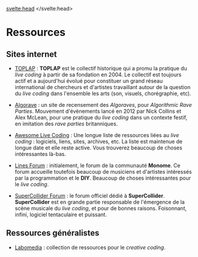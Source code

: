 <svelte:head>
    <title>Ressources</title> 
</svelte:head>
<script>
  import Info from "$lib/components/Info.svelte";
</script>

# Ressources

<Info info="Cette page est une liste de ressources généralistes sur le <i>live
coding</i>. Au vu de l'objectif poursuivi par ce site, il est préférable de 
mentionner les sources francophones en premier puis d'inclure des liens 
généralistes." markdown=false />

## Sites internet

- [TOPLAP](https://toplap.org) : **TOPLAP** est le collectif historique qui a
  promu la pratique du _live coding_ à partir de sa fondation en 2004. Le
  collectif est toujours actif et a aujourd'hui évolué pour constituer un grand
  réseau international de chercheurs et d'artistes travaillant autour de la
  question du _live coding_ dans l'ensemble les arts (son, visuels, chorégraphie,
  etc).
- [Algorave](https://algorave.com) : un site de recensement des _Algoraves_,
  pour _Algorithmic Rave Parties_. Mouvement d'évènements lancé en 2012 par Nick
  Collins et Alex McLean, pour une pratique du _live coding_ dans un contexte
  festif, en imitation des _rave parties_ britanniques.

- [Awesome Live Coding](https://github.com/toplap/awesome-livecoding) : Une
  longue liste de ressources liées au _live coding_ : logiciels, liens, sites,
  archives, etc. La liste est maintenue de longue date et elle reste active. Vous trouverez
  beaucoup de choses intéressantes là-bas.

- [Lines Forum](https://llllllll.co/) : initialement, le forum de la communauté
  **Monome**. Ce forum accueille toutefois beaucoup de musiciens et d'artistes
  intéressés par la programmation et le **DIY**. Beaucoup de choses intéressantes
  pour le _live coding_.

- [SuperCollider Forum](https://scsynth.org/) : le forum officiel dédié à
  **SuperCollider**. **SuperCollider** est en grande partie responsable de
  l'émergence de la scène musicale du _live coding_, et pour de bonnes raisons.
  Foisonnant, infini, logiciel tentaculaire et puissant.

## Ressources généralistes

- [Labomedia](https://ressources.labomedia.org/live_coding) : collection de
  ressources pour le _creative coding_.
